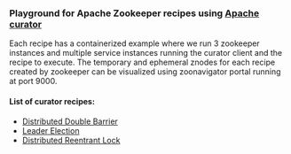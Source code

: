 
### Playground for Apache Zookeeper recipes using [Apache curator](https://curator.apache.org/)

Each recipe has a containerized example where we run 3 zookeeper instances and multiple service
instances running the curator client and the recipe to execute. The temporary and ephemeral znodes for each recipe created by zookeeper
can be visualized using zoonavigator portal running at port 9000.

#### List of curator recipes:
- [Distributed Double Barrier](barrier/README.md)
- [Leader Election](leader-election/README.md)
- [Distributed Reentrant Lock](reentrant-lock/README.md)